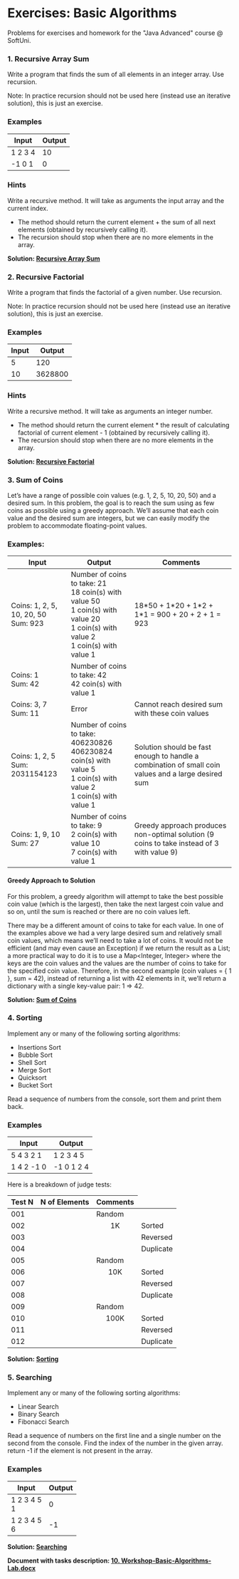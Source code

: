# Exercises: Basic Algorithms

Problems for exercises and homework for the "Java Advanced" course @ SoftUni.

### 1. Recursive Array Sum

Write a program that finds the sum of all elements in an integer array. Use recursion.

Note: In practice recursion should not be used here (instead use an iterative solution), this is just an exercise.

### Examples

<table>
<thead>
<tr>
<th>Input</th>
<th>Output</th>
</tr>
</thead>
<tbody>
<tr>
<td>1 2 3 4</td>
<td>10</td>
</tr>
<tr>
<td>-1 0 1</td>
<td>0</td>
</tr>
</tbody>
</table>

### Hints

Write a recursive method. It will take as arguments the input array and the current index. 

- The method should return the current element + the sum of all next elements (obtained by recursively calling it).
- The recursion should stop when there are no more elements in the array.

<p><b>Solution: <a href="./Ex01RecursiveArraySum.java">Recursive Array Sum</a></b></p>

### 2. Recursive Factorial

Write a program that finds the factorial of a given number. Use recursion.

Note: In practice recursion should not be used here (instead use an iterative solution), this is just an exercise.

### Examples

<table>
<thead>
<tr>
<th>Input</th>
<th>Output</th>
</tr>
</thead>
<tbody>
<tr>
<td>5</td>
<td>120</td>
</tr>
<tr>
<td>10</td>
<td>3628800</td>
</tr>
</tbody>
</table>

### Hints

Write a recursive method. It will take as arguments an integer number.

- The method should return the current element * the result of calculating factorial of current element - 1 (obtained by recursively calling it).
- The recursion should stop when there are no more elements in the array.

<p><b>Solution: <a href="./Ex02RecursiveFactorial.java">Recursive Factorial</a></b></p>

### 3. Sum of Coins

Let’s have a range of possible coin values (e.g. 1, 2, 5, 10, 20, 50) and a desired sum. In this problem, the goal is to reach the sum using as few coins as possible using a greedy approach. We’ll assume that each coin value and the desired sum are integers, but we can easily modify the problem to accommodate floating-point values.

### Examples:

<table>
<thead>
<tr>
<th>Input</th>
<th>Output</th>
<th>Comments</th>
</tr>
</thead>
<tbody>
<tr>
<td>Coins: 1, 2, 5, 10, 20, 50<br>Sum: 923</td>
<td>Number of coins to take: 21<br>18 coin(s) with value 50<br>1 coin(s) with value 20<br>1 coin(s) with value 2<br>1 coin(s) with value 1</td>
<td>18*50 + 1*20 + 1*2 + 1*1 = 900 + 20 + 2 + 1 = 923</td>
</tr>
<tr>
<td>Coins: 1<br>Sum: 42</td>
<td>Number of coins to take: 42<br>42 coin(s) with value 1</td>
<td></td>
</tr>
<tr>
<td>Coins: 3, 7<br>Sum: 11</td>
<td>Error</td>
<td>Cannot reach desired sum with these coin values</td>
</tr>
<tr>
<td>Coins: 1, 2, 5<br>Sum: 2031154123</td>
<td>Number of coins to take: 406230826<br>406230824 coin(s) with value 5<br>1 coin(s) with value 2<br>1 coin(s) with value 1</td>
<td>Solution should be fast enough to handle a combination of small coin values and a large desired sum</td>
</tr>
<tr>
<td>Coins: 1, 9, 10<br>Sum: 27</td>
<td>Number of coins to take: 9<br>2 coin(s) with value 10<br>7 coin(s) with value 1</td>
<td>Greedy approach produces non-optimal solution (9 coins to take instead of 3 with value 9)</td>
</tr>
</tbody>
</table>

#### Greedy Approach to Solution

For this problem, a greedy algorithm will attempt to take the best possible coin value (which is the largest), then take the next largest coin value and so on, until the sum is reached or there are no coin values left.

There may be a different amount of coins to take for each value. In one of the examples above we had a very large desired sum and relatively small coin values, which means we’ll need to take a lot of coins. It would not be efficient (and may even cause an Exception) if we return the result as a List<Integer>; a more practical way to do it is to use a Map<Integer, Integer> where the keys are the coin values and the values are the number of coins to take for the specified coin value. Therefore, in the second example (coin values = { 1 }, sum = 42), instead of returning a list with 42 elements in it, we’ll return a dictionary with a single key-value pair: 1 => 42.

<p><b>Solution: <a href="./Ex03SumOfCoins.java">Sum of Coins</a></b></p>

### 4. Sorting

Implement any or many of the following sorting algorithms:

- Insertions Sort
- Bubble Sort
- Shell Sort 
- Merge Sort
- Quicksort
- Bucket Sort

Read a sequence of numbers from the console, sort them and print them back.

### Examples

<table>
<thead>
<tr>
<th>Input</th>
<th>Output</th>
</tr>
</thead>
<tbody>
<tr>
<td>5 4 3 2 1</td>
<td>1 2 3 4 5</td>
</tr>
<tr>
<td>1 4 2 -1 0</td>
<td>-1 0 1 2 4</td>
</tr>
</tbody>
</table>

Here is a breakdown of judge tests:

<table>
<thead>
<tr>
<th>Test N</th>
<th>N of Elements</th>
<th>Comments</th>
</tr>
</thead>
<tbody>
<tr>
<td>001</td>
<td rowspan="4"></td>
<td>Random</td>
</tr>
<tr>
<td>002</td>
<td align="center">1K</td>
<td>Sorted</td>
</tr>
<tr>
<td>003</td>
<td></td>
<td>Reversed</td>
</tr>
<tr>
<td>004</td>
<td></td>
<td>Duplicate</td>
</tr>
<tr>
<td>005</td>
<td rowspan="4"></td>
<td>Random</td>
</tr>
<tr>
<td>006</td>
<td align="center">10K</td>
<td>Sorted</td>
</tr>
<tr>
<td>007</td>
<td></td>
<td>Reversed</td>
</tr>
<tr>
<td>008</td>
<td></td>
<td>Duplicate</td>
</tr>
<tr>
<td>009</td>
<td rowspan="4"></td>
<td>Random</td>
</tr>
<tr>
<td>010</td>
<td align="center">100K</td>
<td>Sorted</td>
</tr>
<tr>
<td>011</td>
<td></td>
<td>Reversed</td>
</tr>
<tr>
<td>012</td>
<td></td>
<td>Duplicate</td>
</tr>
</tbody>
</table>

<p><b>Solution: <a href="./Ex04Sorting.java">Sorting</a></b></p>

### 5. Searching

Implement any or many of the following sorting algorithms:

- Linear Search
- Binary Search
- Fibonacci Search

Read a sequence of numbers on the first line and a single number on the second from the console. Find the index of the number in the given array. return -1 if the element is not present in the array.

### Examples

<table>
<thead>
<tr>
<th>Input</th>
<th>Output</th>
</tr>
</thead>
<tbody>
<tr>
<td>1 2 3 4 5<br>1</td>
<td>0</td>
</tr>
<tr>
<td>1 2 3 4 5<br>6</td>
<td>-1</td>
</tr>
</tbody>
</table>

<p><b>Solution: <a href="./Ex05Searching.java">Searching</a></b></p>

<p><b>Document with tasks description: <a href="../../resources/L21Algorithms/10. Workshop-Basic-Algorithms-Lab.docx">10. Workshop-Basic-Algorithms-Lab.docx</a></b></p>